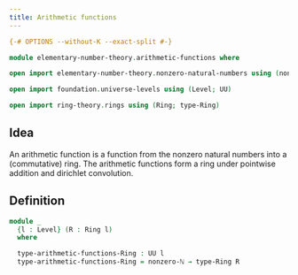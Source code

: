 ```yaml
---
title: Arithmetic functions
---
```


```agda
{-# OPTIONS --without-K --exact-split #-}

module elementary-number-theory.arithmetic-functions where

open import elementary-number-theory.nonzero-natural-numbers using (nonzero-ℕ)

open import foundation.universe-levels using (Level; UU)

open import ring-theory.rings using (Ring; type-Ring)
```

## Idea

An arithmetic function is a function from the nonzero natural numbers into a (commutative) ring. The arithmetic functions form a ring under pointwise addition and dirichlet convolution.

## Definition

```agda
module _
  {l : Level} (R : Ring l)
  where

  type-arithmetic-functions-Ring : UU l
  type-arithmetic-functions-Ring = nonzero-ℕ → type-Ring R
```
